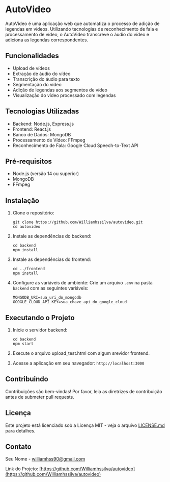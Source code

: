 # AutoVideo

AutoVideo é uma aplicação web que automatiza o processo de adição de legendas em vídeos. Utilizando tecnologias de reconhecimento de fala e processamento de vídeo, o AutoVideo transcreve o áudio do vídeo e adiciona as legendas correspondentes.

## Funcionalidades

- Upload de vídeos
- Extração de áudio do vídeo
- Transcrição do áudio para texto
- Segmentação do vídeo
- Adição de legendas aos segmentos de vídeo
- Visualização do vídeo processado com legendas

## Tecnologias Utilizadas

- Backend: Node.js, Express.js
- Frontend: React.js
- Banco de Dados: MongoDB
- Processamento de Vídeo: FFmpeg
- Reconhecimento de Fala: Google Cloud Speech-to-Text API

## Pré-requisitos

- Node.js (versão 14 ou superior)
- MongoDB
- FFmpeg

## Instalação

1. Clone o repositório:
   ```
   git clone https://github.com/Williamhssilva/autovideo.git
   cd autovideo
   ```

2. Instale as dependências do backend:
   ```
   cd backend
   npm install
   ```

3. Instale as dependências do frontend:
   ```
   cd ../frontend
   npm install
   ```

4. Configure as variáveis de ambiente:
   Crie um arquivo `.env` na pasta `backend` com as seguintes variáveis:
   ```
   MONGODB_URI=sua_uri_do_mongodb
   GOOGLE_CLOUD_API_KEY=sua_chave_api_do_google_cloud
   ```

## Executando o Projeto

1. Inicie o servidor backend:
   ```
   cd backend
   npm start
   ```

2. Execute o arquivo upload_test.html com algum srevidor frontend.

3. Acesse a aplicação em seu navegador: `http://localhost:3000`

## Contribuindo

Contribuições são bem-vindas! Por favor, leia as diretrizes de contribuição antes de submeter pull requests.

## Licença

Este projeto está licenciado sob a Licença MIT - veja o arquivo [LICENSE.md](LICENSE.md) para detalhes.

## Contato

Seu Nome - [williamhss90@gmail.com](mailto:williamhss90@gmail.com)

Link do Projeto: [https://github.com/Williamhssilva/autovideo](https://github.com/Williamhssilva/autovideo)
